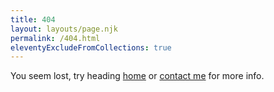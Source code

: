 ```yaml
---
title: 404
layout: layouts/page.njk
permalink: /404.html
eleventyExcludeFromCollections: true
---
```

You seem lost, try heading <a href="/">home</a> or <a href="/contact/">contact me</a> for more info.
